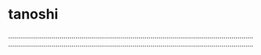 # tanoshi

........................................................................................................................................................................................................................................................